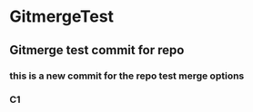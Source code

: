 # GitmergeTest 
## Gitmerge test commit for repo
### this is a new commit for the repo test merge options
### C1

